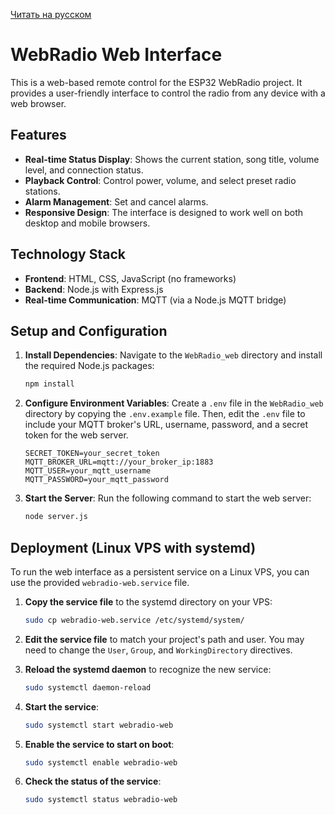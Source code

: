 [Читать на русском](README.ru.md)

# WebRadio Web Interface

This is a web-based remote control for the ESP32 WebRadio project. It provides a user-friendly interface to control the radio from any device with a web browser.

## Features

- **Real-time Status Display**: Shows the current station, song title, volume level, and connection status.
- **Playback Control**: Control power, volume, and select preset radio stations.
- **Alarm Management**: Set and cancel alarms.
- **Responsive Design**: The interface is designed to work well on both desktop and mobile browsers.

## Technology Stack

- **Frontend**: HTML, CSS, JavaScript (no frameworks)
- **Backend**: Node.js with Express.js
- **Real-time Communication**: MQTT (via a Node.js MQTT bridge)

## Setup and Configuration

1.  **Install Dependencies**:
    Navigate to the `WebRadio_web` directory and install the required Node.js packages:
    ```bash
    npm install
    ```

2.  **Configure Environment Variables**:
    Create a `.env` file in the `WebRadio_web` directory by copying the `.env.example` file. Then, edit the `.env` file to include your MQTT broker's URL, username, password, and a secret token for the web server.

    ```
    SECRET_TOKEN=your_secret_token
    MQTT_BROKER_URL=mqtt://your_broker_ip:1883
    MQTT_USER=your_mqtt_username
    MQTT_PASSWORD=your_mqtt_password
    ```

3.  **Start the Server**:
    Run the following command to start the web server:
    ```bash
    node server.js
    ```

## Deployment (Linux VPS with systemd)

To run the web interface as a persistent service on a Linux VPS, you can use the provided `webradio-web.service` file.

1.  **Copy the service file** to the systemd directory on your VPS:
    ```bash
    sudo cp webradio-web.service /etc/systemd/system/
    ```

2.  **Edit the service file** to match your project's path and user. You may need to change the `User`, `Group`, and `WorkingDirectory` directives.

3.  **Reload the systemd daemon** to recognize the new service:
    ```bash
    sudo systemctl daemon-reload
    ```

4.  **Start the service**:
    ```bash
    sudo systemctl start webradio-web
    ```

5.  **Enable the service to start on boot**:
    ```bash
    sudo systemctl enable webradio-web
    ```

6.  **Check the status of the service**:
    ```bash
    sudo systemctl status webradio-web
    ```
